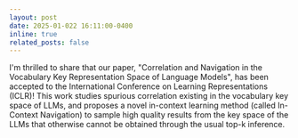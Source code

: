 ```yaml
---
layout: post
date: 2025-01-022 16:11:00-0400
inline: true
related_posts: false
---
```


I'm thrilled to share that our paper, "Correlation and Navigation in the Vocabulary Key Representation Space of Language Models", has been accepted to the International Conference on Learning Representations (ICLR)! This work studies spurious correlation existing in the vocabulary key space of LLMs, and proposes a novel in-context learning method (called In-Context Navigation) to sample high quality results from the key space of the LLMs that otherwise cannot be obtained through the usual top-k inference.